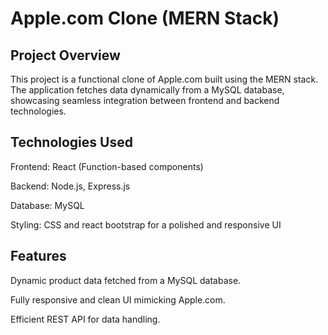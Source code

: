 
# Apple.com Clone (MERN Stack)

## Project Overview

This project is a functional clone of Apple.com built using the MERN stack. The application fetches data dynamically from a MySQL database, showcasing seamless integration between frontend and backend technologies.

## Technologies Used

Frontend: React (Function-based components)

Backend: Node.js, Express.js

Database: MySQL

Styling: CSS and react bootstrap for a polished and responsive UI

## Features

Dynamic product data fetched from a MySQL database.

Fully responsive and clean UI mimicking Apple.com.

Efficient REST API for data handling.
